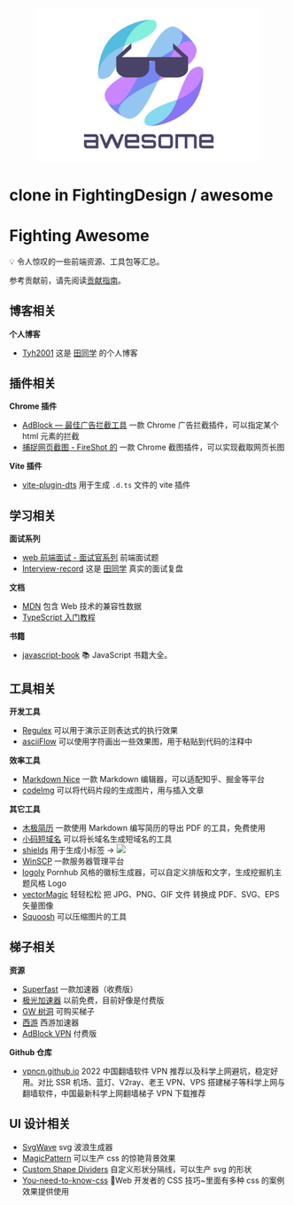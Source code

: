 <div align="center">
	<img width="400" src="./assets/FightingAwesome.svg" alt="Awesome FightingDesign">
</div>

# clone in FightingDesign / awesome

# Fighting Awesome

💡 令人惊叹的一些前端资源、工具包等汇总。

参考贡献前，请先阅读[贡献指南](https://github.com/FightingDesign/awesome/blob/master/CONTRIBUTING.md)。

## 博客相关

**个人博客**

- [Tyh2001](https://tianyuhao.cn/blog/) 这是 [田同学](https://github.com/Tyh2001) 的个人博客

## 插件相关

**Chrome 插件**

- [AdBlock — 最佳广告拦截工具](https://chrome.google.com/webstore/detail/adblock-%E2%80%94-best-ad-blocker/gighmmpiobklfepjocnamgkkbiglidom?hl=zh-CN) 一款 Chrome 广告拦截插件，可以指定某个 html 元素的拦截
- [捕捉网页截图 - FireShot 的](https://chrome.google.com/webstore/detail/take-webpage-screenshots/mcbpblocgmgfnpjjppndjkmgjaogfceg?hl=zh-CN) 一款 Chrome 截图插件，可以实现截取网页长图

**Vite 插件**

- [vite-plugin-dts](https://github.com/qmhc/vite-plugin-dts) 用于生成 `.d.ts` 文件的 vite 插件

## 学习相关

**面试系列**

- [web 前端面试 - 面试官系列](https://vue3js.cn/interview/) 前端面试题
- [Interview-record](https://github.com/Tyh2001/Interview-record) 这是 [田同学](https://github.com/Tyh2001) 真实的面试复盘

**文档**

- [MDN](https://developer.mozilla.org/zh-CN/) 包含 Web 技术的兼容性数据
- [TypeScript 入门教程](https://ts.xcatliu.com/)

**书籍**

- [javascript-book](https://github.com/Tyh2001/javascript-book) 📚 JavaScript 书籍大全。

## 工具相关

**开发工具**

- [Regulex](<https://jex.im/regulex/#!flags=&re=%5E(a%7Cb)*%3F%24>) 可以用于演示正则表达式的执行效果
- [asciiFlow](https://asciiflow.com/#/) 可以使用字符画出一些效果图，用于粘贴到代码的注释中

**效率工具**

- [Markdown Nice](https://editor.mdnice.com/) 一款 Markdown 编辑器，可以适配知乎、掘金等平台
- [codeImg](https://codeimg.io/) 可以将代码片段的生成图片，用与插入文章

**其它工具**

- [木极简历](https://www.mujicv.com/) 一款使用 Markdown 编写简历的导出 PDF 的工具，免费使用
- [小码短域名](https://xiaomark.com/) 可以将长域名生成短域名的工具
- [shields](https://shields.io/) 用于生成小标签 -> ![](https://img.shields.io/github/stars/FightingDesign/fighting-design)
- [WinSCP](https://winscp.net/eng/docs/lang:chs) 一款服务器管理平台
- [logoly](https://www.logoly.pro/#/) Pornhub 风格的徽标生成器，可以自定义排版和文字，生成挖掘机主题风格 Logo
- [vectorMagic](https://zh.vectormagic.com/) 轻轻松松 把 JPG、PNG、GIF 文件 转换成 PDF、SVG、EPS 矢量图像
- [Squoosh](https://squoosh.app/) 可以压缩图片的工具

## 梯子相关

**资源**

- [Superfast](http://www.super-fastapps.com/zh/) 一款加速器（收费版）
- [极光加速器](https://www.qingfengwuhan.com/cn/) 以前免费，目前好像是付费版
- [GW 树洞](https://hello-shudong.com/) 可购买梯子
- [西游](https://sunwk.fun/) 西游加速器
- [AdBlock VPN](https://vpn.getadblock.com/zh_CN/?s=ap1) 付费版

**Github 仓库**

- [vpncn.github.io](https://github.com/vpncn/vpncn.github.io) 2022 中国翻墙软件 VPN 推荐以及科学上网避坑，稳定好用。对比 SSR 机场、蓝灯、V2ray、老王 VPN、VPS 搭建梯子等科学上网与翻墙软件，中国最新科学上网翻墙梯子 VPN 下载推荐

## UI 设计相关

- [SvgWave](https://svgwave.in/) svg 波浪生成器
- [MagicPattern](https://www.magicpattern.design/tools/css-backgrounds) 可以生产 css 的惊艳背景效果
- [Custom Shape Dividers](https://www.shapedivider.app/) 自定义形状分隔线，可以生产 svg 的形状
- [You-need-to-know-css](https://lhammer.cn/You-need-to-know-css/#/zh-cn/centering-known) 💄Web 开发者的 CSS 技巧~里面有多种 css 的案例效果提供使用

